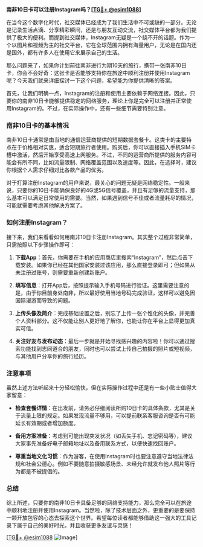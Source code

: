 **南非10日卡可以注册Instagram吗？[[TG💪+ @esim1088](https://t.me/s/esim1088)]**

在当今这个数字化时代，社交媒体已经成为了我们生活中不可或缺的一部分。无论是记录生活点滴、分享精彩瞬间，还是与朋友互动交流，社交媒体平台都为我们提供了极大的便利。而提到社交媒体，Instagram无疑是一个绕不开的话题。作为一个以图片和视频为主的社交平台，它在全球范围内拥有海量用户，无论是在国内还是国外，都有许多人在使用它来展示自己的生活。

那么问题来了，如果你计划前往南非进行为期10天的旅行，携带一张南非10日卡，你会不会好奇：这张卡是否能够支持你在旅途中顺利注册并使用Instagram呢？今天我们就来详细探讨一下这个问题，希望能为你提供清晰的答案。

首先，让我们明确一点，Instagram的注册和使用主要依赖于网络连接。因此，只要你的南非10日卡能够提供稳定的网络服务，理论上你是完全可以注册并正常使用Instagram的。不过，在实际操作中，还有一些细节需要特别注意。

### 南非10日卡的基本情况

南非10日卡通常是由当地的通信运营商提供的短期数据套餐卡。这类卡的主要特点在于价格相对实惠，适合短期旅行者使用。购买后，你可以直接插入手机SIM卡槽中激活，然后开始享受高速上网服务。不过，不同的运营商所提供的服务内容可能会有所不同，比如流量限制、网络覆盖范围以及速度等。因此，在选择时，建议你根据个人需求仔细对比各款产品的优劣。

对于打算注册Instagram的用户来说，最关心的问题无疑是网络稳定性。一般来说，只要你的10日卡能确保良好的4G或5G信号覆盖，并且有足够的流量支持，那么基本可以满足日常使用的需要。当然，如果遇到信号不佳或者流量耗尽的情况，可能就需要考虑其他解决方案了。

### 如何注册Instagram？

接下来，我们来看看如何用南非10日卡注册Instagram。其实整个过程非常简单，只需按照以下步骤操作即可：

1. **下载App**：首先，你需要在手机的应用商店里搜索“Instagram”，然后点击下载安装。如果你已经在其他国家安装过该应用，那么直接登录即可；但如果从未注册过账号，则需要重新创建新账户。

2. **填写信息**：打开App后，按照提示输入手机号码进行验证。这里需要注意的是，由于你目前身处南非，所以最好使用当地号码完成验证，这样可以避免因国际漫游而导致的问题。

3. **上传头像及简介**：完成基础设置之后，别忘了上传一张个性化的头像，并完善个人资料部分。这不仅能让别人更好地了解你，也能让你在平台上显得更加真实可信。

4. **关注好友与发布动态**：最后一步就是开始寻找感兴趣的内容啦！你可以通过搜索功能找到志同道合的朋友，同时也可以尝试上传自己拍摄的照片或短视频，与其他用户分享你的旅行经历。

### 注意事项

虽然上述方法听起来十分轻松愉快，但在实际操作过程中还是有一些小贴士值得大家留意：

- **检查套餐详情**：在出发前，请务必仔细阅读所购10日卡的具体条款，尤其是关于流量上限的规定。如果发现流量不够用，可以提前联系客服咨询是否有可能延长有效期或者增加额度。
  
- **备用方案准备**：考虑到可能出现突发状况（如丢失手机、忘记密码等），建议大家事先准备好电子邮箱地址以及备用联系方式，以便快速找回账户。

- **尊重当地文化习惯**：作为游客，在使用Instagram时也要注意遵守当地法律法规和社会公德心。例如不要随意拍摄敏感场景、未经允许就发布他人照片等行为都是不被提倡的。

### 总结

综上所述，只要你的南非10日卡具备足够的网络支持能力，那么完全可以在旅途中顺利地注册并使用Instagram。当然啦，除了技术层面之外，更重要的是要保持一颗开放包容的心态去探索这个世界。希望每位读者都能够借助这一强大的工具记录下属于自己的美好时光，并且收获更多友谊与灵感！

[[TG💪+ @esim1088](https://t.me/s/esim1088) ![Image](https://i.postimg.cc/4NQfJmqS/Snipaste-2025-05-13-00-14-12.png)]